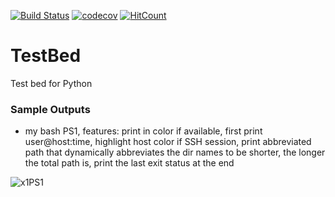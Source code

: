 [![Build Status](https://travis-ci.org/mtesseracted/TestBed.svg?branch=master)](https://travis-ci.org/mtesseracted/TestBed) [![codecov](https://codecov.io/gh/mtesseracted/TestBed/branch/master/graph/badge.svg)](https://codecov.io/gh/mtesseracted/TestBed) [![HitCount](http://hits.dwyl.io/mtesseracted/TestBed.svg)](http://hits.dwyl.io/mtesseracted/TestBed)

# TestBed
Test bed for Python

### Sample Outputs
 - my bash PS1, features: print in color if available, first print
   user@host:time, highlight host color if SSH session, print abbreviated
   path that dynamically abbreviates the dir names to be shorter, the 
   longer the total path is, print the last exit status at the end 
   
 ![x1PS1](https://i.imgur.com/APQMkxy.png?1)
